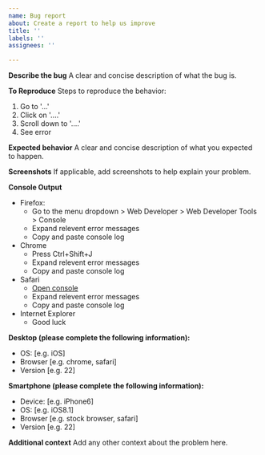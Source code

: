 ```yaml
---
name: Bug report
about: Create a report to help us improve
title: ''
labels: ''
assignees: ''

---
```


**Describe the bug**
A clear and concise description of what the bug is.

**To Reproduce**
Steps to reproduce the behavior:
1. Go to '...'
2. Click on '....'
3. Scroll down to '....'
4. See error

**Expected behavior**
A clear and concise description of what you expected to happen.

**Screenshots**
If applicable, add screenshots to help explain your problem.

**Console Output**
- Firefox:
  - Go to the menu dropdown > Web Developer > Web Developer Tools > Console
  - Expand relevent error messages
  - Copy and paste console log
- Chrome
  - Press Ctrl+Shift+J
  - Expand relevent error messages
  - Copy and paste console log
- Safari
  - [Open console](https://balsamiq.com/support/faqs/browserconsole/#apple-safari)
  - Expand relevent error messages
  - Copy and paste console log
- Internet Explorer
  - Good luck

**Desktop (please complete the following information):**
 - OS: [e.g. iOS]
 - Browser [e.g. chrome, safari]
 - Version [e.g. 22]

**Smartphone (please complete the following information):**
 - Device: [e.g. iPhone6]
 - OS: [e.g. iOS8.1]
 - Browser [e.g. stock browser, safari]
 - Version [e.g. 22]

**Additional context**
Add any other context about the problem here.
